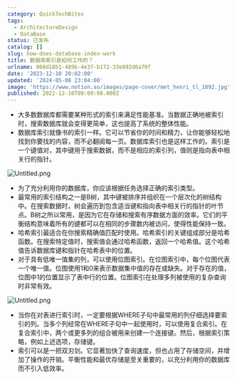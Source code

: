 ```yaml
---
category: QuickTechBites
tags:
  - ArchitectureDesign
  - DataBase
status: 已发布
catalog: []
slug: how-does-database-index-work
title: 数据库索引是如何工作的？
urlname: 068d18b1-489b-4e37-b172-33e892d6a70f
date: '2023-12-10 20:02:00'
updated: '2024-05-08 23:04:00'
image: 'https://www.notion.so/images/page-cover/met_henri_tl_1892.jpg'
published: 2022-12-10T08:00:00.000Z
---
```

- 大多数数据库都需要某种形式的索引来满足性能基准。当数据正确地被索引时，搜索数据库就会变得更简单，这也提高了系统的整体性能。
- 数据库索引就像书的索引一样。它可以节省你的时间和精力，让你能够轻松地找到你要找的内容，而不必翻阅每一页。数据库索引也是这样工作的。索引是一个键值对，其中键用于搜索数据，而不是相应的索引列，值则是指向表中相关行的指针。

![Untitled.png](https://prod-files-secure.s3.us-west-2.amazonaws.com/5d24fe63-e567-4804-86f9-9fdc62e13082/3e87f042-644d-48ab-9a58-227f3d930d71/Untitled.png?X-Amz-Algorithm=AWS4-HMAC-SHA256&X-Amz-Content-Sha256=UNSIGNED-PAYLOAD&X-Amz-Credential=ASIAZI2LB466VFU63OT3%2F20250407%2Fus-west-2%2Fs3%2Faws4_request&X-Amz-Date=20250407T213636Z&X-Amz-Expires=3600&X-Amz-Security-Token=IQoJb3JpZ2luX2VjEO3%2F%2F%2F%2F%2F%2F%2F%2F%2F%2FwEaCXVzLXdlc3QtMiJGMEQCIHiZwLndOJkNhU%2BlbdGB5eQWnvaI7Ah8vFfHV50jzL6HAiBU%2BwrqZ9c5318tl%2FgPD3gCMIlzYbx03ut5Gx%2FZceUHGir%2FAwhmEAAaDDYzNzQyMzE4MzgwNSIMFU5OE8GsbW6sr0FDKtwDBioAX0OV7NWESgK3ZOEMD8T0b3sjr6V4SNVsoZjSttzfiVW6eabOIijDBxbzUqW6GyBz%2BSaxiDDLrUA3eme1qXAY9KD3rnLO8MZLHuEVSlD4yiyIZietNgfbRUTAWOyvjtJ0mXAy%2FjWpkEOrLrfZvm1x885B5u1oFnZ2DiSsOPfzZJonoq3F5K6%2F4%2BIPhr2U9srtfKPie%2FpdEFi2TLs6GziJays%2BfuN5eapyg5vaA4vGbfWTHFTDFbnMxW8Cq7yLndZn2Aw3ny5%2F90ggF%2FEpawiua385V28PysdFEmqYSriwLB4dYaM8DFyqUtMyZDnU%2BxxDXPM1%2FnkN5DoU6cJlnQIftSNx8obqfQZ7u7vJmW6lkQySh2d%2BI8QIXZU4%2Faf2WPU2aEQxS6FzrzDb%2FM55BFxjs51GHT9AoBUTmbx%2FL8QsAe1q7%2BHye9EUK2MarzRNCAGqkIUWLXo2bo3D4TYjdQQHFua8z6LecTWL5%2FOAWB5M1hyjNrw5b8QRgVLVjLybslKmlyC%2BGcAerqb8Adnf6SUzx%2F52w5Mt9oYte7%2BjPex5Qw0fTseutaFmJOY%2B6ePBQ%2FUz5pSr%2FaCvLA699v%2BMvFt8XrIOb9dXCubGZh1PYpEZo7hJfPzgntSq3y0w%2FoHRvwY6pgHmDxUAu%2F0kiDh1eKfXe80uA0fzx91jLiYSYszzOJznXPNjsAzBE%2BlK8IVJIL3p9hVhLOs2xzrhSwPPZVdHZIl%2BccLF1lf7nBtvTbiurjJVoH0r6bqjFXOJDNGHeoOe%2BW9r6tiK%2F3WZSvc3n7Kl%2Bt1aC3lrh6NC9nvSHZlDJQOLnnV774f2zOSTw0nGSm%2Bqn9j3QZbClDuKNVwzP5wG44YcyG98XQS5&X-Amz-Signature=31d59e393745a0b738e4429a8810a031b8d7207fffd68bf6c40475861639cc4f&X-Amz-SignedHeaders=host&x-id=GetObject)

- 为了充分利用你的数据库，你应该根据任务选择正确的索引类型。
- 最常用的索引结构之一是B树，其中键被排序并组织在一个层次化的树结构中。在搜索数据时，树会遍历到包含适当键和指向表中相关行的指针的叶节点。B树之所以常用，是因为它在存储和搜索有序数据方面的效率。它们的平衡结构意味着所有的键都可以在相同的步骤数内被访问，使得性能保持一致。
- 哈希索引最适合在你搜索精确值匹配时使用。哈希索引的关键组成部分是哈希函数。在搜索特定值时，搜索值会通过哈希函数，返回一个哈希值。这个哈希值告诉数据库键和指针在哈希表中的位置。
- 对于具有低唯一值集的列，可以使用位图索引。在位图索引中，每个位图代表一个唯一值。位图使用1和0来表示数据集中值的存在或缺失。对于存在的值，位图中1的位置显示了表中行的位置。位图索引在处理多列被使用的复杂查询时非常有效。

![Untitled.png](https://prod-files-secure.s3.us-west-2.amazonaws.com/5d24fe63-e567-4804-86f9-9fdc62e13082/25e88b4a-737d-484e-85cc-b7fe2444aa3c/Untitled.png?X-Amz-Algorithm=AWS4-HMAC-SHA256&X-Amz-Content-Sha256=UNSIGNED-PAYLOAD&X-Amz-Credential=ASIAZI2LB466VFU63OT3%2F20250407%2Fus-west-2%2Fs3%2Faws4_request&X-Amz-Date=20250407T213636Z&X-Amz-Expires=3600&X-Amz-Security-Token=IQoJb3JpZ2luX2VjEO3%2F%2F%2F%2F%2F%2F%2F%2F%2F%2FwEaCXVzLXdlc3QtMiJGMEQCIHiZwLndOJkNhU%2BlbdGB5eQWnvaI7Ah8vFfHV50jzL6HAiBU%2BwrqZ9c5318tl%2FgPD3gCMIlzYbx03ut5Gx%2FZceUHGir%2FAwhmEAAaDDYzNzQyMzE4MzgwNSIMFU5OE8GsbW6sr0FDKtwDBioAX0OV7NWESgK3ZOEMD8T0b3sjr6V4SNVsoZjSttzfiVW6eabOIijDBxbzUqW6GyBz%2BSaxiDDLrUA3eme1qXAY9KD3rnLO8MZLHuEVSlD4yiyIZietNgfbRUTAWOyvjtJ0mXAy%2FjWpkEOrLrfZvm1x885B5u1oFnZ2DiSsOPfzZJonoq3F5K6%2F4%2BIPhr2U9srtfKPie%2FpdEFi2TLs6GziJays%2BfuN5eapyg5vaA4vGbfWTHFTDFbnMxW8Cq7yLndZn2Aw3ny5%2F90ggF%2FEpawiua385V28PysdFEmqYSriwLB4dYaM8DFyqUtMyZDnU%2BxxDXPM1%2FnkN5DoU6cJlnQIftSNx8obqfQZ7u7vJmW6lkQySh2d%2BI8QIXZU4%2Faf2WPU2aEQxS6FzrzDb%2FM55BFxjs51GHT9AoBUTmbx%2FL8QsAe1q7%2BHye9EUK2MarzRNCAGqkIUWLXo2bo3D4TYjdQQHFua8z6LecTWL5%2FOAWB5M1hyjNrw5b8QRgVLVjLybslKmlyC%2BGcAerqb8Adnf6SUzx%2F52w5Mt9oYte7%2BjPex5Qw0fTseutaFmJOY%2B6ePBQ%2FUz5pSr%2FaCvLA699v%2BMvFt8XrIOb9dXCubGZh1PYpEZo7hJfPzgntSq3y0w%2FoHRvwY6pgHmDxUAu%2F0kiDh1eKfXe80uA0fzx91jLiYSYszzOJznXPNjsAzBE%2BlK8IVJIL3p9hVhLOs2xzrhSwPPZVdHZIl%2BccLF1lf7nBtvTbiurjJVoH0r6bqjFXOJDNGHeoOe%2BW9r6tiK%2F3WZSvc3n7Kl%2Bt1aC3lrh6NC9nvSHZlDJQOLnnV774f2zOSTw0nGSm%2Bqn9j3QZbClDuKNVwzP5wG44YcyG98XQS5&X-Amz-Signature=2d801544391c8291f81fe59870d0cdb53847296abb88af2823b2cffb027277b8&X-Amz-SignedHeaders=host&x-id=GetObject)

- 当你在对表进行索引时，一定要根据WHERE子句中最常用的列仔细选择要索引的列。当多个列经常在WHERE子句中一起使用时，可以使用复合索引。在复合索引中，两个或更多列的组合被用来创建一个连接键。然后，根据索引策略，例如上述选项，存储键。
- 索引可以是一把双刃剑。它显著加快了查询速度，但也占用了存储空间，并增加了操作的开销。平衡性能和最优存储是至关重要的，以充分利用你的数据库而不引入低效率。
